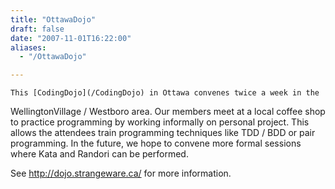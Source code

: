```yaml
---
title: "OttawaDojo"
draft: false
date: "2007-11-01T16:22:00"
aliases:
  - "/OttawaDojo"

---
```

    This [CodingDojo](/CodingDojo) in Ottawa convenes twice a week in the
WellingtonVillage / Westboro area. Our members meet at a local coffee
shop to practice programming by working informally on personal project.
This allows the attendees train programming techniques like TDD / BDD or
pair programming. In the future, we hope to convene more formal sessions
where Kata and Randori can be performed.

See http://dojo.strangeware.ca/ for more information.
